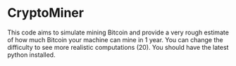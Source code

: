 # CryptoMiner
This code aims to simulate mining Bitcoin and provide a very rough estimate of how much Bitcoin your machine can mine in 1 year. You can change the difficulty to see more realistic computations (20). You should have the latest python installed.
